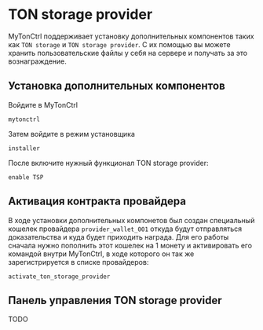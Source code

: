 # TON storage provider

MyTonCtrl поддерживает установку дополнительных компонентов таких как `TON storage` и `TON storage provider`. С их помощью вы можете хранить пользовательские файлы у себя на сервере и получать за это вознаграждение.

## Установка дополнительных компонентов

Войдите в MyTonCtrl
```
mytonctrl
```

Затем войдите в режим установщика
```
installer
```

После включите нужный функционал TON storage provider:
```
enable TSP
```

## Активация контракта провайдера

В ходе установки дополнительных компонетов был создан специальный кошелек провайдера `provider_wallet_001` откуда будут отправляться доказательства и куда будет приходить награда.
Для его работы сначала нужно пополнить этот кошелек на 1 монету и активировать его командой внутри MyTonCtrl, в ходе которого он так же зарегистрируется в списке провайдеров:
```
activate_ton_storage_provider
```

## Панель управления TON storage provider

TODO

